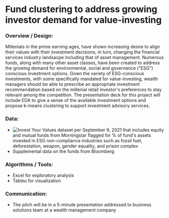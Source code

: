 # Fund clustering to address growing investor demand for value-investing 

### Overview / Design:
Millenials in the prime earning ages, have shown increasing desire to align their values with their investment decisions, in turn, changing the financial services industry landsacpe including that of asset management. Numerous funds, along with many other asset classes, have been created to address the growing demand for environmental, social and governance ("ESG") conscious investment options. Given the variety of ESG-conscious investments, with some specifically mandated for value-investing, wealth managers should be able to prescribe an appropriate investment recommendation based on the millenial retail investor's preferences to stay relevant among the competition. The presentation deck for this project will include EDA to give a sense of the available investment options and propose k-means clustering to support investment advisory services.

### Data:
* ![Invest Your Values](https://fossilfreefunds.org/how-it-works) dataset per September 9, 2021 that includes equity and mutual funds from Morningstar flagged for  % of fund's assets invested in ESG non-compliance industries such as fossil fuel, deforestation, weapon, gender equality, and prison complex
* Supplemental data on the funds from Bloomberg

### Algorithms / Tools:
* Excel for exploratory analysis 
* Tableu for visualization

### Communication:
* The pitch will be in a 5-minute presentation addressed to business solutions team at a wealth management company
